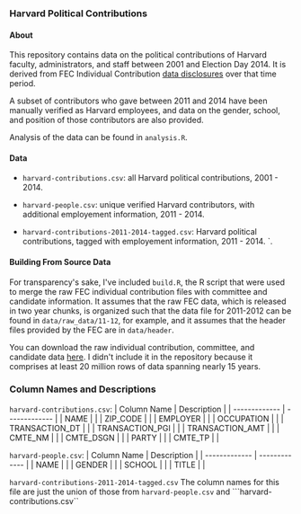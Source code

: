 ### Harvard Political Contributions

#### About

This repository contains data on the political contributions of Harvard faculty, administrators, and staff between 2001 and Election Day 2014. It is derived from FEC Individual Contribution [data disclosures](http://www.fec.gov/finance/disclosure/ftpdet.shtml) over that time period. 

A subset of contributors who gave between 2011 and 2014 have been manually verified as Harvard employees, and data on the gender, school, and position of those contributors are also provided. 

Analysis of the data can be found in ```analysis.R```.

#### Data

* ```harvard-contributions.csv```: all Harvard political contributions, 2001 - 2014. 

* ```harvard-people.csv```: unique verified Harvard contributors, with additional employement information, 2011 - 2014.  

* ```harvard-contributions-2011-2014-tagged.csv```: Harvard political contributions, tagged with employement information, 2011 - 2014. `.

#### Building From Source Data

For transparency's sake, I've included ```build.R```, the R script that were used to  merge the raw FEC individual contribution files with committee and candidate information. It assumes that the raw FEC data, which is released in two year chunks, is organized such that the data file for 2011-2012 can be found in ```data/raw_data/11-12```, for example, and it assumes that the header files provided by the FEC are in ```data/header```. 

You can download the raw individual contribution, committee, and candidate data [here](http://www.fec.gov/finance/disclosure/ftpdet.shtml). I didn't include it in the repository because it comprises at least 20 million rows of data spanning nearly 15 years.  

### Column Names and Descriptions

```harvard-contributions.csv```: 
| Column Name   | Description |
| ------------- | ------------- |
|  NAME |  |
|  ZIP_CODE |  |
|  EMPLOYER |  |
|  OCCUPATION |  |
|  TRANSACTION_DT |  |
|  TRANSACTION_PGI |  |
| TRANSACTION_AMT |  |
|  CMTE_NM |  |
| CMTE_DSGN |  |
| PARTY |  |
|  CMTE_TP |  |

```harvard-people.csv```: 
| Column Name  | Description |
| ------------- | ------------- |
| NAME | | 
| GENDER | | 
| SCHOOL | | 
| TITLE | | 

```harvard-contributions-2011-2014-tagged.csv```
The column names for this file are just the union of those from ```harvard-people.csv``` and ```harvard-contributions.csv``
